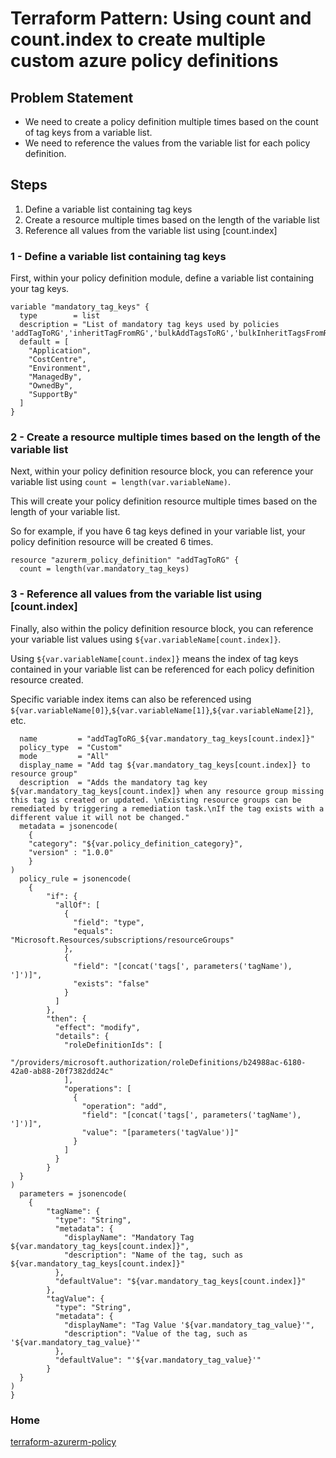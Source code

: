 # Terraform Pattern: Using count and count.index to create multiple custom azure policy definitions

## Problem Statement
* We need to create a policy definition multiple times based on the count of tag keys from a variable list.
* We need to reference the values from the variable list for each policy definition.

## Steps

1. Define a variable list containing tag keys
2. Create a resource multiple times based on the length of the variable list
3. Reference all values from the variable list using [count.index]

### 1 - Define a variable list containing tag keys

First, within your policy definition module, define a variable list containing your tag keys.

```hcl
variable "mandatory_tag_keys" {
  type        = list
  description = "List of mandatory tag keys used by policies 'addTagToRG','inheritTagFromRG','bulkAddTagsToRG','bulkInheritTagsFromRG'"
  default = [
    "Application",
    "CostCentre",
    "Environment",
    "ManagedBy",
    "OwnedBy",
    "SupportBy"
  ]
}
```

### 2 - Create a resource multiple times based on the length of the variable list

Next, within your policy definition resource block, you can reference your variable list using `count = length(var.variableName)`. 

This will create your policy definition resource multiple times based on the length of your variable list.

So for example, if you have 6 tag keys defined in your variable list, your policy definition resource will be created 6 times.

```hcl
resource "azurerm_policy_definition" "addTagToRG" {
  count = length(var.mandatory_tag_keys)
```

### 3 - Reference all values from the variable list using [count.index]

Finally, also within the policy definition resource block, you can reference your variable list values using `${var.variableName[count.index]}`.

Using `${var.variableName[count.index]}` means the index of tag keys contained in your variable list can be referenced for each policy definition resource created.

Specific variable index items can also be referenced using `${var.variableName[0]}`,`${var.variableName[1]}`,`${var.variableName[2]}`, etc.

```hcl
  name         = "addTagToRG_${var.mandatory_tag_keys[count.index]}"
  policy_type  = "Custom"
  mode         = "All"
  display_name = "Add tag ${var.mandatory_tag_keys[count.index]} to resource group"
  description  = "Adds the mandatory tag key ${var.mandatory_tag_keys[count.index]} when any resource group missing this tag is created or updated. \nExisting resource groups can be remediated by triggering a remediation task.\nIf the tag exists with a different value it will not be changed."
  metadata = jsonencode(
    {
    "category": "${var.policy_definition_category}",
    "version" : "1.0.0"
    }
)
  policy_rule = jsonencode(
    {
        "if": {
          "allOf": [
            {
              "field": "type",
              "equals": "Microsoft.Resources/subscriptions/resourceGroups"
            },
            {
              "field": "[concat('tags[', parameters('tagName'), ']')]",
              "exists": "false"
            }
          ]
        },
        "then": {
          "effect": "modify",
          "details": {
            "roleDefinitionIds": [
              "/providers/microsoft.authorization/roleDefinitions/b24988ac-6180-42a0-ab88-20f7382dd24c"
            ],
            "operations": [
              {
                "operation": "add",
                "field": "[concat('tags[', parameters('tagName'), ']')]",
                "value": "[parameters('tagValue')]"
              }
            ]
          }
        }
  }
)
  parameters = jsonencode(
    {
        "tagName": {
          "type": "String",
          "metadata": {
            "displayName": "Mandatory Tag ${var.mandatory_tag_keys[count.index]}",
            "description": "Name of the tag, such as ${var.mandatory_tag_keys[count.index]}"
          },
          "defaultValue": "${var.mandatory_tag_keys[count.index]}"
        },
        "tagValue": {
          "type": "String",
          "metadata": {
            "displayName": "Tag Value '${var.mandatory_tag_value}'",
            "description": "Value of the tag, such as '${var.mandatory_tag_value}'"
          },
          "defaultValue": "'${var.mandatory_tag_value}'"
        }
  }
)
}
```

### Home
[terraform-azurerm-policy](https://csc.github.io/terraform-azurerm-policy/)
